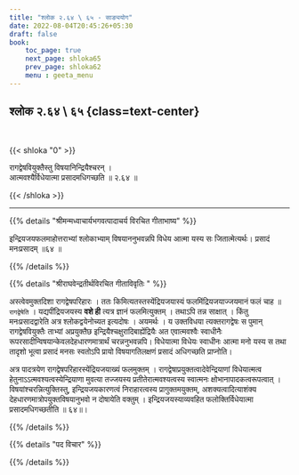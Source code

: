 ```yaml
---
title: "श्लोक २.६४ \ ६५ - साङ्ययोग"
date: 2022-08-04T20:45:26+05:30
draft: false
book:
    toc_page: true
    next_page: shloka65
    prev_page: shloka62
    menu : geeta_menu
---
```




## श्लोक २.६४ \ ६५ {class=text-center}

<br/>

{{< shloka  "0"  >}}

रागद्वेषवियुक्तैस्तु विषयानिन्द्रियैश्चरन् ।   
आत्मवश्यैर्विधेयात्मा प्रसादमधिगच्छति ॥ २.६४ ॥

{{< /shloka >}}

---


{{% details "श्रीमन्मध्वाचार्यभगवत्पादाचर्य विरचित  गीताभाष्य" %}}

इन्द्रियजयफलमाहोत्तराभ्यां श्लोकाभ्याम् विषयाननुभवन्नपि विधेय आत्मा यस्य सः जितात्मेत्यर्थः। प्रसादं मनःप्रसादम् ॥६४ ॥


{{% /details %}}



{{% details "श्रीराघवेन्द्रतीर्थविरचित गीताविवृतिः " %}}


अस्त्वेवमुक्तदिशा रागद्वेषपरिहारः । ततः किमित्यतस्तस्येंद्रियजयास्यं
फलमिंद्रियजयाज्जयमानं फलं चाह ॥ `रागद्वेषेति` । यद्यपींद्रियजयस्य 
**वशे ही** त्यत्र ज्ञानं फलमित्युक्तम्‌ । तथाऽपि तन्न साक्षात्‌ । किंतु मनःप्रसादद्वारेति  अत्र श्लोकद्वयेनोच्यत इत्यदोषः । अयमर्थः । य उक्तविधया त्यक्तरागद्वेषः स पुमान्‌ रागद्वेषवियुक्तैः ताभ्यां अप्रयुक्तैछ इन्द्रियैश्चक्षुरादिबाह्येंद्रियैः अत एवात्मवश्वैः
स्वाधीनैः रूपरसादीन्विषयान्केवलदेहधारणमात्रार्थं चरन्ननुभवन्नपि। विधेयात्मा
विधेयः स्वाधीनः आत्मा मनो यस्य स तथा तादृशो भूत्वा प्रसादं मनसः
स्वतोऽपि प्रायो विषयागतिलक्षणं प्रसादं अधिगच्छति प्राप्नोति।  

अत्र पादत्रयेण रागद्वेषपरिहारस्येंद्रियजयाख्यं फलमुक्तम्‌ । रागद्वेषाप्रयुक्तत्वादेवेन्द्रियाणां विधेयात्मत्व हेतुनाऽऽत्मवश्यत्वस्येन्द्रियाणा मुवत्या तज्जयस्य प्रतीतेरात्मवश्यत्वस्य स्वात्मनः क्षोभानापादकत्वरूपत्वात्‌ ।
विषयांश्चरन्नित्युक्तिस्तु, इन्द्रियजयकारणत्वं निराहारत्वस्य प्रागुक्तमयुक्तम्‌,
अशक्यत्वादित्याशंक्य देहधारणमात्रोपयुक्तविषयानुभवो न दोषायेति वक्तुम्‌ ।
इन्द्रियजयस्याव्यवहित फलोक्तिर्विधेयात्मा प्रसादमधिगच्छतीति ॥ ६४॥।

{{% /details %}}

{{% details "पद विचार" %}}


{{% /details %}}
